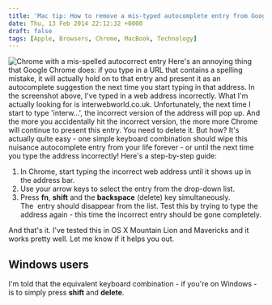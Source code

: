 ```yaml
---
title: 'Mac tip: How to remove a mis-typed autocomplete entry from Google Chrome'
date: Thu, 13 Feb 2014 22:12:32 +0000
draft: false
tags: [Apple, Browsers, Chrome, MacBook, Technology]
---
```


![Chrome with a mis-spelled autocorrect entry](http://gerard.interwebworld.co.uk/files/2014/02/chrome-autocomplete-url.jpg) Here's an annoying thing that Google Chrome does: if you type in a URL that contains a spelling mistake, it will actually hold on to that entry and present it as an autocomplete suggestion the next time you start typing in that address. In the screenshot above, I've typed in a web address incorrectly. What I'm actually looking for is interwebworld.co.uk. Unfortunately, the next time I start to type 'interw...', the incorrect version of the address will pop up. And the more you accidentally hit the incorrect version, the more more Chrome will continue to present this entry. You need to delete it. But how? It's actually quite easy - one simple keyboard combination should wipe this nuisance autocomplete entry from your life forever - or until the next time you type the address incorrectly! Here's a step-by-step guide:

1.  In Chrome, start typing the incorrect web address until it shows up in the address bar.
2.  Use your arrow keys to select the entry from the drop-down list.
3.  Press **fn**, **shift** and the **backspace** (delete) key simultaneously. The  entry should disappear from the list. Test this by trying to type the address again - this time the incorrect entry should be gone completely.

And that's it. I've tested this in OS X Mountain Lion and Mavericks and it works pretty well. Let me know if it helps you out.

Windows users
-------------

I'm told that the equivalent keyboard combination - if you're on Windows - is to simply press **shift** and **delete**.